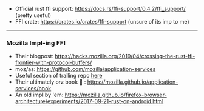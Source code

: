 * Official rust ffi support: https://docs.rs/ffi-support/0.4.2/ffi_support/ (pretty useful)
* FFI crate: https://crates.io/crates/ffi-support (unsure of its imp to me)
---
### Mozilla Impl-ing FFI
* Their blogpost: https://hacks.mozilla.org/2019/04/crossing-the-rust-ffi-frontier-with-protocol-buffers/
* moz/as: https://github.com/mozilla/application-services
* Useful section of trailing repo [here](https://github.com/mozilla/application-services/tree/72b827c3e0f883163762857fd766df1aeb060725/components/support) 
* Their ultimately orz book :pray: : https://mozilla.github.io/application-services/book 
* An old impl by 'em: https://mozilla.github.io/firefox-browser-architecture/experiments/2017-09-21-rust-on-android.html
